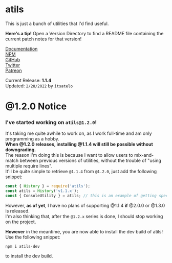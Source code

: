 # atils
This is just a bunch of utilities that I'd find useful.<br>

**Here's a tip!**
Open a Version Directory to find a README file containing the current patch notes for that version!

[Documentation](https://atils.js.org)<br>
[NPM](https://npmjs.com/package/atils)<br>
[GitHub](https://github.com/itsatelo/atils)<br>
[Twitter](https://twitter.com/itsatelo)<br>
[Patreon](https://patreon.com/itsatelo)<br>

Current Release: **1.1.4**<br>
Updated: `2/28/2022` by `itsatelo`

# @1.2.0 Notice
### I've started working on `atils@1.2.0`!
It's taking me quite awhile to work on, as I work full-time and am only programming as a hobby.<br>
**When @1.2.0 releases, installing @1.1.4 will still be possible without downgrading.**<br>
The reason I'm doing this is because I want to allow users to mix-and-match between previous versions of utilities, without the trouble of "using multiple require lines".<br>
It'll be quite simple to retrieve `@1.1.4` from `@1.2.0`, just add the following snippet:
```js
const { History } = require('atils');
const atils = History('v1.1.x');
const { ConsoleUtility } = atils; // this is an example of getting specific utility from a previous version of atils.
```

However, **as of yet**, I have no plans of supporting @1.1.4 **if** @2.0.0 or @1.3.0 is released.<br>
I'm also thinking that, after the `@1.2.x` series is done, I should stop working on the project.

**However** in the meantime, you are now able to install the dev build of atils! Use the following snippet:
```
npm i atils-dev
```
to install the dev build.
